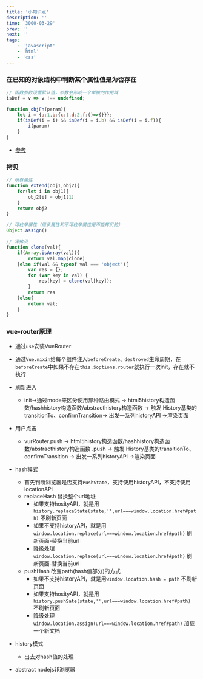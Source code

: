 ```yaml
---
title: '小知识点'
description: ''
time: '3000-03-29'
prev: ''
next: ''
tags:
    - 'javascript'
    - 'html'
    - 'css'
---
```


### 在已知的对象结构中判断某个属性值是为否存在

``` js
// 函数参数设置默认值，参数会形成一个单独的作用域
isDef = v => v !== undefined;

function objFn(param){
    let i = {a:1,b:{c:1,d:2,f:()=>{}}};
    if(isDef(i = i) && isDef(i = i.b) && isDef(i = i.f)){
        i(param)
    }
}

```

+ [参考](https://es6.ruanyifeng.com/#docs/function#%E4%BD%9C%E7%94%A8%E5%9F%9F)

### 拷贝

``` js
// 所有属性
function extend(obj1,obj2){
    for(let i in obj1){
        obj2[i] = obj1[1]
    }
    return obj2
}

// 可枚举属性（继承属性和不可枚举属性是不能拷贝的）
Object.assign()

// 深拷贝
function clone(val){
    if(Array.isArray(val)){
        return val.map(clone)
    }else if(val && typeof val === 'object'){
        var res = {};
        for (var key in val) {
            res[key] = clone(val[key]);
        }
        return res
    }else{
        return val;
    }
}
```

### vue-router原理

+ 通过`use`安装VueRouter
+ 通过`Vue.mixin`给每个组件注入`beforeCreate、destroyed`生命周期，在`beforeCreate`中如果不存在`this.$options.router`就执行一次init，存在就不执行
+ 刷新进入
    - init->通过mode来区分使用那种路由模式 -> html5history构造函数/hashhistory构造函数/abstracthistory构造函数 -> 触发 History基类的transitionTo、confirmTransition-> 出发一系列historyAPI ->渲染页面
+ 用户点击
    - vurRouter.push -> html5history构造函数/hashhistory构造函数/abstracthistory构造函数 .push -> 触发 History基类的transitionTo、confirmTransition -> 出发一系列historyAPI ->渲染页面
+ hash模式
    - 首先判断浏览器是否支持`PushState`，支持使用historyAPI，不支持使用locationAPI
    - replaceHash 替换整个url地址
        + 如果支持hosityAPI，就是用`history.replaceState(state,'',url===window.location.href#path)` 不刷新页面
        + 如果不支持historyAPI，就是用`window.location.replace(url===window.location.href#path)` 刷新页面-替换当前url
        + 降级处理`window.location.replace(url===window.location.href#path)` 刷新页面-替换当前url
    - pushHash 改变path(hash值部分)的方式
        + 如果不支持historyAPI，就是用`window.location.hash = path` 不刷新页面
        + 如果支持hosityAPI，就是用`history.pushSate(state,'',url===window.location.href#path)` 不刷新页面
        + 降级处理`window.location.assign(url===window.location.href#path)` 加载一个新文档

+ history模式
    - 出去对hash值的处理

+ abstract nodejs非浏览器